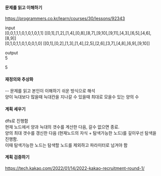 #### 문제를 읽고 이해하기
https://programmers.co.kr/learn/courses/30/lessons/92343

input</br>
[0,0,1,1,1,0,1,0,1,0,1,1]	[[0,1],[1,2],[1,4],[0,8],[8,7],[9,10],[9,11],[4,3],[6,5],[4,6],[8,9]]  
[0,1,0,1,1,0,1,0,0,1,0]	[[0,1],[0,2],[1,3],[1,4],[2,5],[2,6],[3,7],[4,8],[6,9],[9,10]]  

output</br>
5

5
 
#### 재정의와 추상화<br>
-- 문제를 읽고 본인이 이해하기 쉬운 방식으로 해석<br>
양이 늑대보다 많을때 늑대칸을 지나갈 수 있을때 최대로 모을수 있는 양의 수

#### 계획 세우기<br>
dfs로 진행함  
현재 노드에서 양과 늑대의 갯수를 계산한 다음, 갈수 없으면 종료.  
양의 최대 갯수를 갱신한 다음 (현재노드의 자식 + 탐색가능한 노드)를 깊이우선 탐색을 진행함.  
이때 탐색가능한 노드는 탐색할 노드를 제외하고 파라미터로 넘겨야 함

#### 계획 검증하기
https://tech.kakao.com/2022/01/14/2022-kakao-recruitment-round-1/
